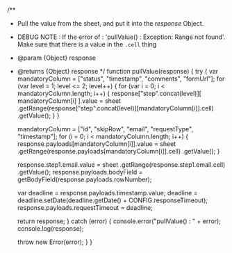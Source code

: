 /**
 * Pull the value from the sheet, and put it into the *response* Object.
 * DEBUG NOTE : If the error of : 'pullValue() : Exception: Range not found'. Make sure that there is a value in the `.cell` thing
 * @param {Object} response
 * @returns {Object} response
 */
function pullValue(response) {
  try {
    var mandatoryColumn = ["status", "timestamp", "comments", "formUrl"];
    for (var level = 1; level <= 2; level++) {
      for (var i = 0; i < mandatoryColumn.length; i++) {
        response["step".concat(level)][
          mandatoryColumn[i]
        ].value = sheet
          .getRange(response["step".concat(level)][mandatoryColumn[i]].cell)
          .getValue();
      }
    }

    mandatoryColumn = ["id", "skipRow", "email", "requestType", "timestamp"];
    for (i = 0; i < mandatoryColumn.length; i++) {
      response.payloads[mandatoryColumn[i]].value = sheet
        .getRange(response.payloads[mandatoryColumn[i]].cell)
        .getValue();
    }

    response.step1.email.value = sheet
      .getRange(response.step1.email.cell)
      .getValue();
    response.payloads.bodyField = getBodyField(response.payloads.rowNumber);

    var deadline = response.payloads.timestamp.value;
    deadline = deadline.setDate(deadline.getDate() + CONFIG.responseTimeout);
    response.payloads.requestTimeout = deadline;

    return response;
  } catch (error) {
    console.error("pullValue() : " + error);
    console.log(response);

    throw new Error(error);
  }
}
